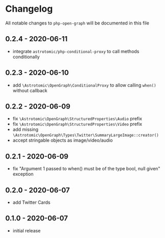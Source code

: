 # Changelog

All notable changes to `php-open-graph` will be documented in this file

## 0.2.4 - 2020-06-11

- integrate `astrotomic/php-conditional-proxy` to call methods conditionally

## 0.2.3 - 2020-06-10

- add `\Astrotomic\OpenGraph\ConditionalProxy` to allow calling `when()` without callback

## 0.2.2 - 2020-06-09

- fix `\Astrotomic\OpenGraph\StructuredProperties\Audio` prefix
- fix `\Astrotomic\OpenGraph\StructuredProperties\Video` prefix
- add missing `\Astrotomic\OpenGraph\Types\Twitter\SummaryLargeImage::creator()`
- accept stringable objects as image/video/audio

## 0.2.1 - 2020-06-09

- fix "Argument 1 passed to when() must be of the type bool, null given" exception

## 0.2.0 - 2020-06-07

- add Twitter Cards

## 0.1.0 - 2020-06-07

- initial release
